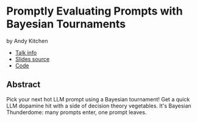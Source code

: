 # Promptly Evaluating Prompts with Bayesian Tournaments
by Andy Kitchen
* [Talk info](https://amsterdam2023.pydata.org/cfp/talk/HZB8JU/)
* [Slides source](https://github.com/andykitchen/pydata-amsterdam-talk)
* [Code](https://github.com/andykitchen/glickbest)

## Abstract
Pick your next hot LLM prompt using a Bayesian tournament! Get a quick LLM dopamine hit with a side of decision theory vegetables. It's Bayesian Thunderdome: many prompts enter, one prompt leaves.
